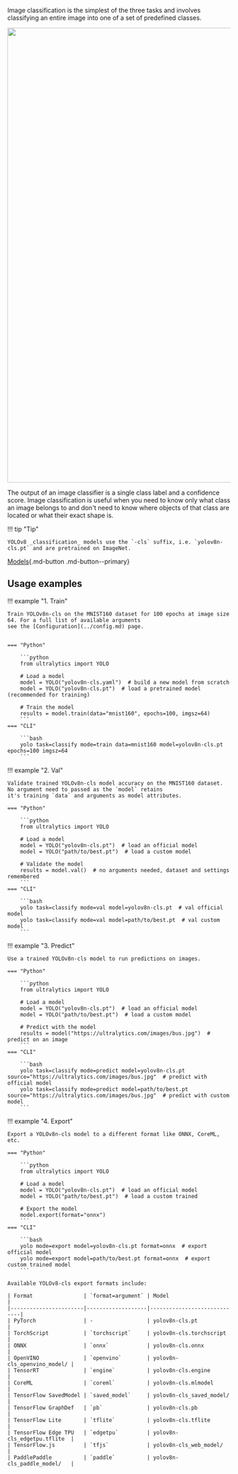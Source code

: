 Image classification is the simplest of the three tasks and involves classifying an entire image into one of a set of
predefined classes.

<img width="1024" src="https://user-images.githubusercontent.com/26833433/212053258-b6948968-4797-4a2b-9247-bfdda77521de.png">

The output of an image classifier is a single class label and a confidence score. Image
classification is useful when you need to know only what class an image belongs to and don't need to know where objects
of that class are located or what their exact shape is.

!!! tip "Tip"

    YOLOv8 _classification_ models use the `-cls` suffix, i.e. `yolov8n-cls.pt` and are pretrained on ImageNet.

[Models](https://github.com/ultralytics/ultralytics/tree/main/ultralytics/models/v8/cls){.md-button .md-button--primary}

## Usage examples

!!! example "1. Train"

    Train YOLOv8n-cls on the MNIST160 dataset for 100 epochs at image size 64. For a full list of available arguments 
    see the [Configuration](../config.md) page.


    === "Python"
    
        ```python
        from ultralytics import YOLO
        
        # Load a model
        model = YOLO("yolov8n-cls.yaml")  # build a new model from scratch
        model = YOLO("yolov8n-cls.pt")  # load a pretrained model (recommended for training)
        
        # Train the model
        results = model.train(data="mnist160", epochs=100, imgsz=64)
        ```
    === "CLI"
    
        ```bash
        yolo task=classify mode=train data=mnist160 model=yolov8n-cls.pt epochs=100 imgsz=64
        ```

!!! example "2. Val"

    Validate trained YOLOv8n-cls model accuracy on the MNIST160 dataset. No argument need to passed as the `model` retains
    it's training `data` and arguments as model attributes.

    === "Python"
    
        ```python
        from ultralytics import YOLO
        
        # Load a model
        model = YOLO("yolov8n-cls.pt")  # load an official model
        model = YOLO("path/to/best.pt")  # load a custom model
        
        # Validate the model
        results = model.val()  # no arguments needed, dataset and settings remembered
        ```
    === "CLI"
    
        ```bash
        yolo task=classify mode=val model=yolov8n-cls.pt  # val official model
        yolo task=classify mode=val model=path/to/best.pt  # val custom model
        ```

!!! example "3. Predict"

    Use a trained YOLOv8n-cls model to run predictions on images.

    === "Python"
    
        ```python
        from ultralytics import YOLO
        
        # Load a model
        model = YOLO("yolov8n-cls.pt")  # load an official model
        model = YOLO("path/to/best.pt")  # load a custom model
        
        # Predict with the model
        results = model("https://ultralytics.com/images/bus.jpg")  # predict on an image
        ```
    === "CLI"
    
        ```bash
        yolo task=classify mode=predict model=yolov8n-cls.pt source="https://ultralytics.com/images/bus.jpg"  # predict with official model
        yolo task=classify mode=predict model=path/to/best.pt source="https://ultralytics.com/images/bus.jpg"  # predict with custom model
        ```

!!! example "4. Export"

    Export a YOLOv8n-cls model to a different format like ONNX, CoreML, etc.

    === "Python"
    
        ```python
        from ultralytics import YOLO
        
        # Load a model
        model = YOLO("yolov8n-cls.pt")  # load an official model
        model = YOLO("path/to/best.pt")  # load a custom trained
        
        # Export the model
        model.export(format="onnx")
        ```
    === "CLI"
    
        ```bash
        yolo mode=export model=yolov8n-cls.pt format=onnx  # export official model
        yolo mode=export model=path/to/best.pt format=onnx  # export custom trained model
        ```

    Available YOLOv8-cls export formats include:

    | Format                | `format=argument` | Model                       |
    |-----------------------|-------------------|-----------------------------|
    | PyTorch               | -                 | yolov8n-cls.pt              |
    | TorchScript           | `torchscript`     | yolov8n-cls.torchscript     |
    | ONNX                  | `onnx`            | yolov8n-cls.onnx            |
    | OpenVINO              | `openvino`        | yolov8n-cls_openvino_model/ |
    | TensorRT              | `engine`          | yolov8n-cls.engine          |
    | CoreML                | `coreml`          | yolov8n-cls.mlmodel         |
    | TensorFlow SavedModel | `saved_model`     | yolov8n-cls_saved_model/    |
    | TensorFlow GraphDef   | `pb`              | yolov8n-cls.pb              |
    | TensorFlow Lite       | `tflite`          | yolov8n-cls.tflite          |
    | TensorFlow Edge TPU   | `edgetpu`         | yolov8n-cls_edgetpu.tflite  |
    | TensorFlow.js         | `tfjs`            | yolov8n-cls_web_model/      |
    | PaddlePaddle          | `paddle`          | yolov8n-cls_paddle_model/   |


